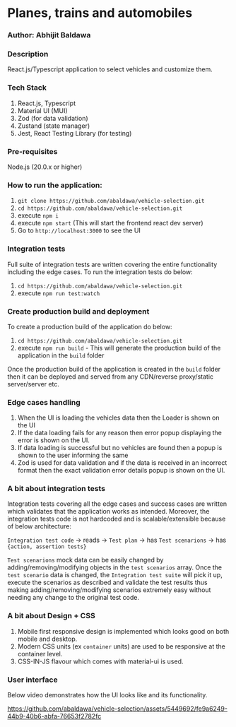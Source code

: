 # Planes, trains and automobiles

### Author: Abhijit Baldawa

### Description

React.js/Typescript application to select vehicles and customize them.

### Tech Stack

1. React.js, Typescript
2. Material UI (MUI)
3. Zod (for data validation)
4. Zustand (state manager)
5. Jest, React Testing Library (for testing)

### Pre-requisites

Node.js (20.0.x or higher)

### How to run the application:

1. `git clone https://github.com/abaldawa/vehicle-selection.git`
2. `cd https://github.com/abaldawa/vehicle-selection.git`
3. execute `npm i`
4. execute `npm start` (This will start the frontend react dev server)
5. Go to `http://localhost:3000` to see the UI

### Integration tests

Full suite of integration tests are written covering the entire functionality including the edge cases. To run the integration tests do below:

1. `cd https://github.com/abaldawa/vehicle-selection.git`
2. execute `npm run test:watch`

### Create production build and deployment

To create a production build of the application do below:

1. `cd https://github.com/abaldawa/vehicle-selection.git`
2. execute `npm run build` - This will generate the production build of the application in the `build` folder

Once the production build of the application is created in the `build` folder then it can be deployed and served from any CDN/reverse proxy/static server/server etc.

### Edge cases handling

1. When the UI is loading the vehicles data then the Loader is shown on the UI
2. If the data loading fails for any reason then error popup displaying the error is shown on the UI.
3. If data loading is successful but no vehicles are found then a popup is shown to the user informing the same
4. Zod is used for data validation and if the data is received in an incorrect format then the exact validation error details popup is shown on the UI.

### A bit about integration tests

Integration tests covering all the edge cases and success cases are written which validates that the application works as intended.
Moreover, the integration tests code is not hardcoded and is scalable/extensible because of below architecture:

`Integration test code` -> reads -> `Test plan` -> has `Test scenarions` -> has `{action, assertion tests}`

`Test scenarions` mock data can be easily changed by adding/removing/modifying objects in the `test scenarios` array. Once the `test scenario` data is changed, the `Integration test suite` will pick it up, execute the scenarios as described and validate the test results thus making adding/removing/modifying scenarios extremely easy without needing any change to the
original test code.

### A bit about Design + CSS

1. Mobile first responsive design is implemented which looks good on both mobile and desktop.
2. Modern CSS units (ex `container` units) are used to be responsive at the container level.
3. CSS-IN-JS flavour which comes with material-ui is used.

### User interface

Below video demonstrates how the UI looks like and its functionality.

https://github.com/abaldawa/vehicle-selection/assets/5449692/fe9a6249-44b9-40b6-abfa-76653f2782fc
